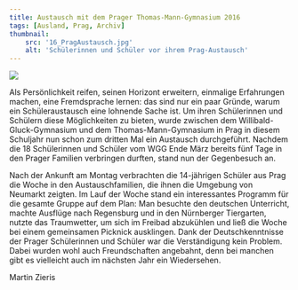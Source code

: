 ```yaml
---
title: Austausch mit dem Prager Thomas-Mann-Gymnasium 2016
tags: [Ausland, Prag, Archiv]
thumbnail: 
    src: '16_PragAustausch.jpg'
    alt: 'Schülerinnen und Schüler vor ihrem Prag-Austausch'
---
```


<img src="/images/16_PragAustausch.jpg">

Als Persönlichkeit reifen, seinen Horizont erweitern, einmalige Erfahrungen machen, eine Fremdsprache lernen: das sind nur ein paar Gründe, warum ein Schüleraustausch eine lohnende Sache ist. Um ihren Schülerinnen und Schülern diese Möglichkeiten zu bieten, wurde zwischen dem Willibald-Gluck-Gymnasium und dem Thomas-Mann-Gymnasium in Prag in diesem Schuljahr nun schon zum dritten Mal ein Austausch durchgeführt. Nachdem die 18 Schülerinnen und Schüler vom WGG Ende März bereits fünf Tage in den Prager Familien verbringen durften, stand nun der Gegenbesuch an.

Nach der Ankunft am Montag verbrachten die 14-jährigen Schüler aus Prag die Woche in den Austauschfamilien, die ihnen die Umgebung von Neumarkt zeigten. Im Lauf der Woche stand ein interessantes Programm für die gesamte Gruppe auf dem Plan: Man besuchte den deutschen Unterricht, machte Ausflüge nach Regensburg und in den Nürnberger Tiergarten, nutzte das Traumwetter, um sich im Freibad abzukühlen und ließ die Woche bei einem gemeinsamen Picknick ausklingen.  Dank der Deutschkenntnisse der Prager Schülerinnen und Schüler war die Verständigung kein Problem. Dabei wurden wohl auch Freundschaften angebahnt, denn bei manchen gibt es vielleicht auch im nächsten Jahr ein Wiedersehen.

Martin Zieris
